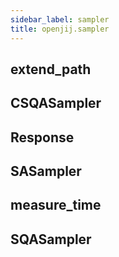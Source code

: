 ```yaml
---
sidebar_label: sampler
title: openjij.sampler
---
```


## extend\_path

## CSQASampler

## Response

## SASampler

## measure\_time

## SQASampler

